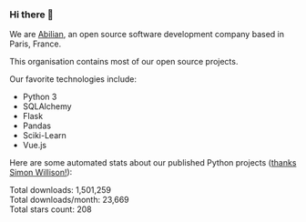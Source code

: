 ### Hi there 👋

We are [Abilian](https://abilian.com/), an open source software development company based in Paris, France.

This organisation contains most of our open source projects.

Our favorite technologies include:

- Python 3
- SQLAlchemy
- Flask
- Pandas
- Sciki-Learn
- Vue.js

Here are some automated stats about our published Python projects
([thanks Simon Willison!][sw-post]):

<!--marker-->
Total downloads: 1,501,259<br>
Total downloads/month: 23,669<br>
Total stars count: 208
<!--end-->

[sw-post]: https://simonwillison.net/2020/Jul/10/self-updating-profile-readme/